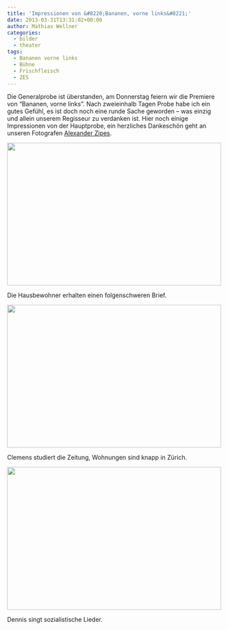```yaml
---
title: 'Impressionen von &#8220;Bananen, vorne links&#8221;'
date: 2013-03-31T13:31:02+00:00
author: Mathias Wellner
categories:
  - bilder
  - theater
tags:
  - Bananen vorne links
  - Bühne
  - Frischfleisch
  - ZES
---
```

Die Generalprobe ist überstanden, am Donnerstag feiern wir die Premiere von &#8220;Bananen, vorne links&#8221;. Nach zweieinhalb Tagen Probe habe ich ein gutes Gefühl, es ist doch noch eine runde Sache geworden &ndash; was einzig und allein unserem Regisseur zu verdanken ist. Hier noch einige Impressionen von der Hauptprobe, ein herzliches Dankeschön geht an unseren Fotografen [Alexander Zipes](http://www.photoza.de). 

<div style="width: 510px" class="wp-caption aligncenter">
  <img src="https://lh4.googleusercontent.com/-6g2mQnmwOPw/UVgZ3A_DXcI/AAAAAAAAA88/SxsaJA-uOMk/s640/_DSC1586.jpg" height="333" width="500" />
  
  <p class="wp-caption-text">
    Die Hausbewohner erhalten einen folgenschweren Brief.<br />
  </p>
</div>

<div style="width: 510px" class="wp-caption aligncenter">
  <img src="https://lh3.googleusercontent.com/-eQqEp1eTWlQ/UVgaCbQliSI/AAAAAAAAA-M/8m8FskQzjSU/s640/_DSC1601.jpg" height="333" width="500" />
  
  <p class="wp-caption-text">
    Clemens studiert die Zeitung, Wohnungen sind knapp in Zürich.<br />
  </p>
</div>

<div style="width: 510px" class="wp-caption aligncenter">
  <img src="https://lh6.googleusercontent.com/-DcryBbWgdAw/UVgaHHdld6I/AAAAAAAAA-s/t9QxSGqZfzY/s640/_DSC1626.jpg" height="333" width="500" />
  
  <p class="wp-caption-text">
    Dennis singt sozialistische Lieder.<br />
  </p>
</div>